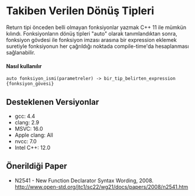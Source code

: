 # Takiben Verilen Dönüş Tipleri

Return tipi önceden belli olmayan fonksiyonlar yazmak C++ 11 ile mümkün kılındı. Fonksiyonların dönüş tipleri "auto" olarak tanımlandıktan sonra, fonksiyon gövdesi ile fonksiyon imzası arasına bir expression eklemek suretiyle fonksiyonun her çağrıldığı noktada compile-time'da hesaplanması sağlanabilir.

#### Nasıl kullanılır

    auto fonksiyon_ismi(parametreler) -> bir_tip_belirten_expression {fonksiyon_gövesi}

## Desteklenen Versiyonlar

- gcc: 4.4
- clang: 2.9
- MSVC: 16.0
- Apple clang: All
- nvcc: 7.0
- Intel C++: 12.0

## Önerildiği Paper

- N2541 - New Function Declarator Syntax Wording, 2008. http://www.open-std.org/jtc1/sc22/wg21/docs/papers/2008/n2541.htm
